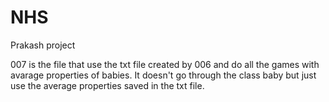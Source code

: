 # NHS
Prakash project

007 is the file that use the txt file created by 006 and do all the games with avarage properties of babies. It doesn't go through the class baby but just use the average properties saved in the txt file.
